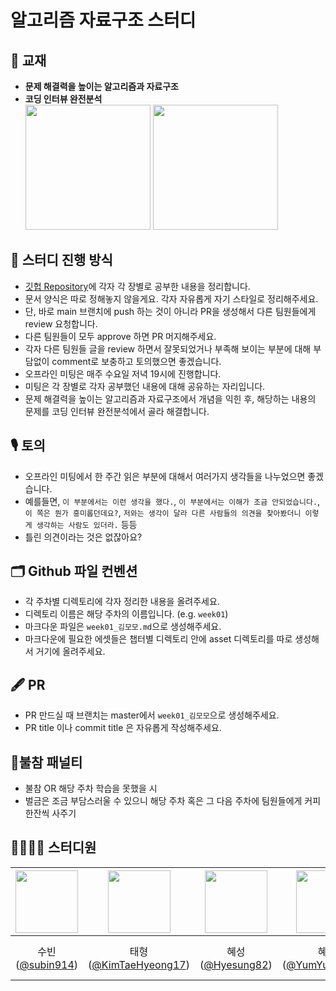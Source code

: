 # 알고리즘 자료구조 스터디 

## 📖 교재

- **문제 해결력을 높이는 알고리즘과 자료구조**
- **코딩 인터뷰 완전분석**  
<span><img src="https://user-images.githubusercontent.com/56557862/178134534-fad5d0c6-d272-4488-8e7f-e77e3beb9bdf.png" width=200> 
<img src="https://user-images.githubusercontent.com/56557862/178134553-47bb86c4-47c1-48ba-85e6-a19e891488bc.png" width=200> </span>
    
   

## 📜 스터디 진행 방식

- [깃헙 Repository](https://github.com/2022-PNU-CS-Study/Algorithms-DataStructure)에 각자 각 장별로 공부한 내용을 정리합니다.
- 문서 양식은 따로 정해놓지 않을게요. 각자 자유롭게 자기 스타일로 정리해주세요.
- 단, 바로 main 브랜치에 push 하는 것이 아니라 PR을 생성해서 다른 팀원들에게 review 요청합니다.
- 다른 팀원들이 모두 approve 하면 PR 머지해주세요.
- 각자 다른 팀원들 글을 review 하면서 잘못되었거나 부족해 보이는 부분에 대해 부담없이 comment로 보충하고 토의했으면 좋겠습니다.
- 오프라인 미팅은 매주 수요일 저녁 19시에 진행합니다.
- 미팅은 각 장별로 각자 공부했던 내용에 대해 공유하는 자리입니다.
- 문제 해결력을 높이는 알고리즘과 자료구조에서 개념을 익힌 후, 해당하는 내용의 문제를 코딩 인터뷰 완전분석에서 골라 해결합니다.

## 🎙 토의

- 오프라인 미팅에서 한 주간 읽은 부분에 대해서 여러가지 생각들을 나누었으면 좋겠습니다.
- 예를들면, `이 부분에서는 이런 생각을 했다.`, `이 부분에서는 이해가 조금 안되었습니다.`, `이 쪽은 뭔가 흥미롭던데요?`, `저와는 생각이 달라 다른 사람들의 의견을 찾아봤더니 이렇게 생각하는 사람도 있더라.` 등등
- 틀린 의견이라는 것은 없잖아요? 

## 🗂 Github 파일 컨벤션

- 각 주차별 디렉토리에 각자 정리한 내용을 올려주세요.
- 디렉토리 이름은 해당 주차의 이름입니다. (e.g. `week01`)
- 마크다운 파일은 `week01_김모모.md`으로 생성해주세요.
- 마크다운에 필요한 에셋들은 챕터별 디렉토리 안에 asset 디렉토리를 따로 생성해서 거기에 올려주세요.

## 🖋 PR

- PR 만드실 때 브랜치는 master에서 `week01_김모모`으로 생성해주세요.
- PR title 이나 commit title 은 자유롭게 작성해주세요.

## 🥤불참 패널티

- 불참 OR 해당 주차 학습을 못했을 시
- 벌금은 조금 부담스러울 수 있으니 해당 주차 혹은 그 다음 주차에 팀원들에게 커피 한잔씩 사주기

## 👩‍💻🧑‍💻 스터디원

<img src="https://avatars.githubusercontent.com/u/48706954?v=4" width=100> | <img src="https://avatars.githubusercontent.com/u/37135317?v=4" width=100> | <img src="https://avatars.githubusercontent.com/u/39328846?v=4" width=100> | <img src="https://avatars.githubusercontent.com/u/56557862?v=4" width=100> | <img src="https://avatars.githubusercontent.com/u/59327026?v=4" width=100> | <img src="https://avatars.githubusercontent.com/u/59275331?v=4" width=100> | <img src="https://avatars.githubusercontent.com/u/38307205?v=4" width=100>
:---: | :---: | :---: |:---: | :---: | :---: | :---: |
수빈([@subin914](https://github.com/subin914)) | 태형([@KimTaeHyeong17](https://github.com/KimTaeHyeong17)) | 혜성 ([@Hyesung82](https://github.com/Hyesung82)) | 혜원([@YumYumNyang](https://github.com/YumYumNyang)) | 진호([@zzzinho](https://github.com/zzzinho)) | 우영([@wooyoung-tom](https://github.com/wooyoung-tom)) | 재영([@jaeyeong951](https://github.com/jaeyeong951))
